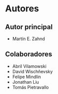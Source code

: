 # Autores

## Autor principal

- Martín E. Zahnd

## Colaboradores

- Abril Vilamowski
- David Wischñevsky
- Felipe Mindlin
- Jonathan Liu
- Tomás Pietravallo
